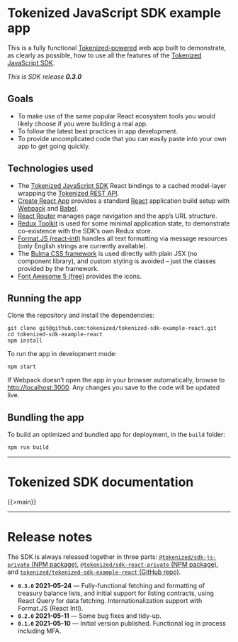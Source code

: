 # Tokenized JavaScript SDK example app

This is a fully functional [Tokenized-powered](https://tokenized.com) web app
built to demonstrate, as clearly as possible, how to use all the features of the
[Tokenized JavaScript SDK](https://www.npmjs.com/package/@tokenized/sdk-react-private).

_This is SDK release **0.3.0**_

## Goals

- To make use of the same popular React ecosystem tools you would likely choose
  if you were building a real app.
- To follow the latest best practices in app development.
- To provide uncomplicated code that you can easily paste into your own app to
  get going quickly.

## Technologies used

- The
  [Tokenized JavaScript SDK](https://www.npmjs.com/package/@tokenized/sdk-react-private)
  React bindings to a cached model-layer wrapping the
  [Tokenized REST API](https://docs.api.tokenized.com).
- [Create React App](https://github.com/facebook/create-react-app) provides a
  standard [React](https://reactjs.org) application build setup with
  [Webpack](https://webpack.js.org) and [Babel](https://babeljs.io).
- [React Router](https://reactrouter.com) manages page navigation and the app’s
  URL structure.
- [Redux Toolkit](https://redux-toolkit.js.org/) is used for some minimal
  application state, to demonstrate co-existence with the SDK’s own Redux store.
- [Format.JS (react-intl)](https://formatjs.io/docs/react-intl) handles all text
  formatting via message resources (only English strings are currently
  available).
- The [Bulma CSS framework](https://bulma.io/documentation/) is used directly
  with plain JSX (no component library), and custom styling is avoided – just
  the classes provided by the framework.
- [Font Awesome 5 (free)](https://fontawesome.com/v5.15/icons?d=gallery&p=1&m=free)
  provides the icons.

## Running the app

Clone the repository and install the dependencies:

    git clone git@github.com:tokenized/tokenized-sdk-example-react.git
    cd tokenized-sdk-example-react
    npm install

To run the app in development mode:

    npm start

If Webpack doesn’t open the app in your browser automatically, browse to
[http://localhost:3000](http://localhost:3000). Any changes you save to the code
will be updated live.

## Bundling the app

To build an optimized and bundled app for deployment, in the `build` folder:

    npm run build

---

# Tokenized SDK documentation

{{>main}}

---

# Release notes

The SDK is always released together in three parts:
[`@tokenized/sdk-js-private` (NPM package)](https://www.npmjs.com/package/@tokenized/sdk-js-private),
[`@tokenized/sdk-react-private` (NPM package)](https://www.npmjs.com/package/@tokenized/sdk-js-private),
and
[`tokenized/tokenized-sdk-example-react` (GitHub repo)](https://github.com/tokenized/tokenized-sdk-example-react).

- **`0.3.0` 2021-05-24** — Fully-functional fetching and formatting of treasury
  balance lists, and initial support for listing contracts, using React Query
  for data fetching. Internationalization support with Format.JS (React Intl).
- **`0.2.0` 2021-05-11** — Some bug fixes and tidy-up.
- **`0.1.0` 2021-05-10** — Initial version published. Functional log in process
  including MFA.
